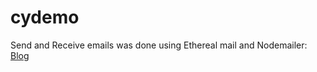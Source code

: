 # cydemo
Send and Receive emails was done using Ethereal mail and Nodemailer: 
[Blog](https://dev.to/jprealini/how-to-test-sent-and-received-emails-with-cypress-10-ethereal-and-nodemailer-5h25)
